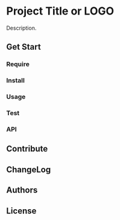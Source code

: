 # Project Title or LOGO
Description.

## Get Start

### Require

### Install

### Usage

### Test

### API

## Contribute

## ChangeLog

## Authors

## License
